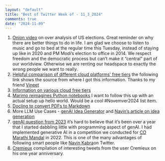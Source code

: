 ```yaml
---
layout: "default"
title: "Best of Twitter Week of - 11_3_2024"
comments: true
date: "2024-11-09"
---
```


1. [Onion video](https://x.com/pitdesi/status/1853814397564858584?s=46) on over analysis of US elections. Great reminder on why there are better things to do in life. I am glad we choose to listen to music and go to bed at the regular time this Tuesday, instead of staying up like in 2020 and PM Modi’s election to office in 2014. We respect freedom and the democratic process but can’t make it “central” part of our worldview. Otherwise we are renting our headspace to exactly the wrong people we want to really.
2. [Helpful comparison of different cloud platforms' free tiers](https://alexzhang13.github.io/blog/2024/efficient-dl/) the following link shows the source from where I got this information. Thanks to my friend [Vineet](https://x.com/vjsinsights?s=21)
3. [Information on various cloud free tiers ](https://x.com/vjsinsights/status/1696125481706488286?s=61&t=S6NQsb0gNmgCNuY6X17PNQ)
4. [Marimo reimagines Python notebooks](https://x.com/rohanpaul_ai/status/1853966278433685679?s=61&t=S6NQsb0gNmgCNuY6X17PNQ) I want to follow this up with an actual setup up hello world. Would be a cool #Novemver2024 list item.
5. [Docling to convert PDFs to Markdown](https://x.com/rohanpaul_ai/status/1853963921629261920?s=61&t=S6NQsb0gNmgCNuY6X17PNQ)
6. More LLM Use Cases - [genAI Idea Generator](https://www.reddit.com/r/Nomad/comments/14iifi9/ten_ideas_per_day/) and [Navin’s article on idea generation](https://aiiq.substack.com/p/using-gen-ai-as-an-idea-generator)
7. [genAI question from 2023](https://www.reddit.com/r/LearningML/comments/17y8id7/what_aiml_to_use/?utm_source=share&utm_medium=mweb3x&utm_name=mweb3xcss&utm_term=1&utm_content=share_button) it’s hard to believe that it’s been over a year that I started dabbling little with programming aspect of genAI. I had implemented generative AI in a competition we conducted for [CO Marathi Mandal](https://www.comarathi.org/) in 2022. This is one of the many advantages of following smart people like [Navin Kabra](https://x.com/ngkabra?s=21)on Twitter.
8. [Cremieux](https://x.com/cremieuxrecueil/status/1842024849012605281?s=46) compilation of interesting tweets from the user Cremieux on his one year anniversary.
